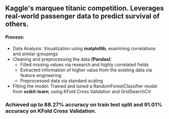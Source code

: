 ## Kaggle's marquee titanic competition. Leverages real-world passenger data to predict survival of others.
#### Process:
- Data Analysis: Visualization using **matplotlib**, examining correlations and similar groupings
- Cleaning and preprocessing the data **(Pandas)**:
  - Filled missing values via research and highly correlated fields
  - Extracted information of higher value from the existing data via feature engineering
  - Preprocessed data via standard scaling
- Fitting the model: Trained and tuned a RandomForestClassifier model from **scikit-learn**, using KFold Cross Validation and GridSearchCV

### Achieved up to 88.27% accuracy on train test split and 91.01% accuracy on KFold Cross Validation.
